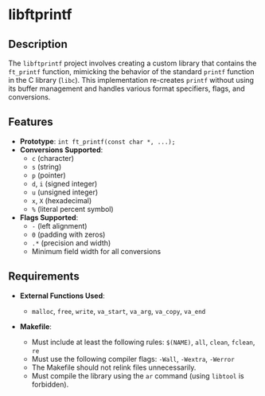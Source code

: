 # libftprintf

## Description

The `libftprintf` project involves creating a custom library that contains the `ft_printf` function, mimicking the behavior of the standard `printf` function in the C library (`libc`). This implementation re-creates `printf` without using its buffer management and handles various format specifiers, flags, and conversions.

## Features

- **Prototype**: `int ft_printf(const char *, ...);`
- **Conversions Supported**: 
  - `c` (character)
  - `s` (string)
  - `p` (pointer)
  - `d`, `i` (signed integer)
  - `u` (unsigned integer)
  - `x`, `X` (hexadecimal)
  - `%` (literal percent symbol)
- **Flags Supported**:
  - `-` (left alignment)
  - `0` (padding with zeros)
  - `.*` (precision and width)
  - Minimum field width for all conversions

## Requirements

- **External Functions Used**:
  - `malloc`, `free`, `write`, `va_start`, `va_arg`, `va_copy`, `va_end`
  
- **Makefile**:
  - Must include at least the following rules: `$(NAME)`, `all`, `clean`, `fclean`, `re`
  - Must use the following compiler flags: `-Wall`, `-Wextra`, `-Werror`
  - The Makefile should not relink files unnecessarily.
  - Must compile the library using the `ar` command (using `libtool` is forbidden).

